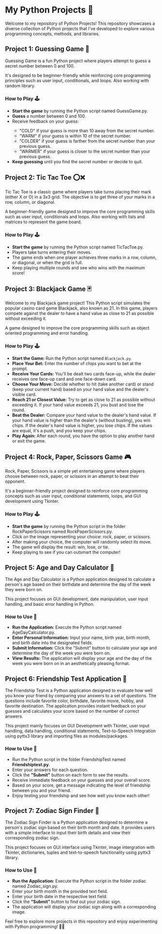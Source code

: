 <h1>My Python Projects 🚀</h1>

<p>Welcome to my repository of Python Projects! This repository showcases a diverse collection of Python projects that I've developed to explore various programming concepts, methods, and libraries.</p>

<h2>Project 1: Guessing Game 🎲</h2>
<p>Guessing Game is a fun Python project where players attempt to guess a secret number between 0 and 100.</p>
<p>It's designed to be beginner-friendly while reinforcing core programming principles such as user input, conditionals, and loops. Also working with random library. </p>

<h3>How to Play 🕹️</h3>
<ul>
    <li><strong>Start the game</strong> by running the Python script named GuessGame.py.</li>
    <li><strong>Guess</strong> a number between 0 and 100.</li>
    <li>Receive feedback on your guess:</li>
    <ul>
        <li>"COLD" if your guess is more than 10 away from the secret number.</li>
        <li>"WARM" if your guess is within 10 of the secret number.</li>
        <li>"COLDER" if your guess is farther from the secret number than your previous guess.</li>
        <li>"WARMER" if your guess is closer to the secret number than your previous guess.</li>
    </ul>
    <li><strong>Keep guessing</strong> until you find the secret number or decide to quit.</li>
</ul>

<h2>Project 2: Tic Tac Toe ⭕❌</h2>
<p>Tic Tac Toe is a classic game where players take turns placing their mark (either X or O) in a 3x3 grid. The objective is to get three of your marks in a row, column, or diagonal.</p>
<p>A beginner-friendly game designed to improve the core programming skills such as user input, conditionals and loops. Also working with lists and matrices to represent the game board.</p>

<h3>How to Play 🕹️</h3>
<ul>
    <li><strong>Start the game</strong> by running the Python script named TicTacToe.py.</li>
    <li>Players take turns entering their moves.</li>
    <li>The game ends when one player achieves three marks in a row, column, or diagonal, or when the grid is full.</li>
    <li>Keep playing multiple rounds and see who wins with the maximum score!</li>
</ul>

<h2>Project 3: Blackjack Game 🃏</h2>
<p>Welcome to my Blackjack game project! This Python script simulates the popular casino card game Blackjack, also known as 21. In this game, players compete against the dealer to have a hand value as close to 21 as possible without exceeding it.</p>
<p>A game designed to improve the core programming skills such as object oriented programming and error handling.</p>

<h3>How to Play 🕹️</h3>
<ul>
        <li><strong>Start the Game:</strong> Run the Python script named <code>Blackjack.py</code>.</li>
        <li><strong>Place Your Bet:</strong> Enter the number of chips you want to bet at the prompt.</li>
        <li><strong>Receive Your Cards:</strong> You'll be dealt two cards face-up, while the dealer receives one face-up card and one face-down card.</li>
        <li><strong>Choose Your Move:</strong> Decide whether to hit (take another card) or stand (keep your current hand) based on your hand value and the dealer's visible card.</li>
        <li><strong>Reach 21 or Closest Value:</strong> Try to get as close to 21 as possible without exceeding it. If your hand value exceeds 21, you bust and lose the round.</li>
        <li><strong>Beat the Dealer:</strong> Compare your hand value to the dealer's hand value. If your hand value is higher than the dealer's (without busting), you win chips. If the dealer's hand value is higher, you lose chips. If the values are equal, it's a push, and you keep your chips.</li>
        <li><strong>Play Again:</strong> After each round, you have the option to play another hand or exit the game.</li>
</ul>


<h2>Project 4: Rock, Paper, Scissors Game 🎮</h2>
<p>Rock, Paper, Scissors is a simple yet entertaining game where players choose between rock, paper, or scissors in an attempt to beat their opponent. </p>
<p>It's a beginner-friendly project designed to reinforce core programming concepts such as user input, conditional statements, loops, and GUI development using Tkinter.</p>

<h3>How to Play 🕹️</h3>
<ul>
    <li><strong>Start the game</strong> by running the Python script in the folder RockPaperScissors named RockPaperScissors.py.</li>
    <li>Click on the image representing your choice: rock, paper, or scissors.</li>
    <li>After making your choice, the computer will randomly select its move.</li>
    <li>The game will display the result: win, lose, or tie.</li>
    <li>Keep playing to see if you can outsmart the computer!</li>
</ul>

<h2>Project 5: Age and Day Calculator 📅</h2>
<p>The Age and Day Calculator is a Python application designed to calculate a person's age based on their birthdate and determine the day of the week they were born on. </p>
<p>This project focuses on GUI development, date manipulation, user input handling, and basic error handling in Python.</p>

<h3>How to Use 📝</h3>
<ul>
    <li><strong>Run the Application:</strong> Execute the Python script named AgeDayCalculator.py.</li>
    <li><strong>Enter Personal Information:</strong> Input your name, birth year, birth month, and birth date into the designated fields.</li>
    <li><strong>Submit Information:</strong> Click the "Submit" button to calculate your age and determine the day of the week you were born on.</li>
    <li><strong>View Results:</strong> The application will display your age and the day of the week you were born on in an aesthetically pleasing format.</li>
</ul>

<h2>Project 6: Friendship Test Application 🤝</h2>

<p>The Friendship Test is a Python application designed to evaluate how well you know your friend by comparing your answers to a set of questions. The questions include favorite color, birthdate, favorite movie, hobby, and favorite destination. The application provides instant feedback on your guesses and calculates your score based on the number of correct answers.</p>
<p>This project mainly focuses on GUI Development with Tkinter, user input handling, data handling, conditional statements, Text-to-Speech Integration using pyttx3 library and importing files as modules/packages.</p>

<h3>How to Use 📝</h3>
<ul>
    <li>Run the Python script in the folder FriendshipTest named <strong>Friendshiptest.py</strong>.</li>
    <li>Enter your answers for each question.</li>
    <li>Click the <strong>"Submit"</strong> button on each form to see the results.</li>
    <li>Receive immediate feedback on your guesses and your overall score.</li>
    <li>Based on your score, get a message indicating the level of friendship between you and your friend.</li>
  <li>Enjoy testing your friendship and see how well you know each other!</li>
</ul>

<h2>Project 7: Zodiac Sign Finder 🌟</h2>
<p>The Zodiac Sign Finder is a Python application designed to determine a person's zodiac sign based on their birth month and date. It provides users with a simple interface to input their birth details and view their corresponding zodiac sign.</p>
<p>This project focuses on GUI interface using Tkinter, image intergration with Tkinter, dictionaries, tuples and text-to-speech functionality using pyttx3 library.</p>
<h3>How to Use 📝</h3>
<ul>
    <li><strong>Run the Application:</strong> Execute the Python script in the folder zodiac named Zodiac_sign.py.</li>
    <li>Enter your birth month in the provided text field.</li>
    <li>Enter your birth date in the respective text field.</li>
    <li>Click the <strong>"Submit" </strong>button to find out your zodiac sign.</li>
    <li>The application will display your zodiac sign along with a corresponding image.</li>
</ul>




<p>Feel free to explore more projects in this repository and enjoy experimenting with Python programming! 🐍✨</p>
